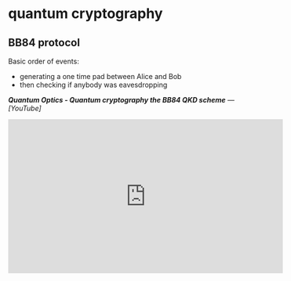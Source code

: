 # quantum cryptography

## BB84 protocol

Basic order of events:

* generating a one time pad between Alice and Bob
* then checking if anybody was eavesdropping

_**Quantum Optics - Quantum cryptography the BB84 QKD scheme** &mdash; [YouTube]_

<iframe width="560" height="315" src="https://www.youtube.com/embed/MlsrCzDdAbE" frameborder="0" allowfullscreen></iframe>

